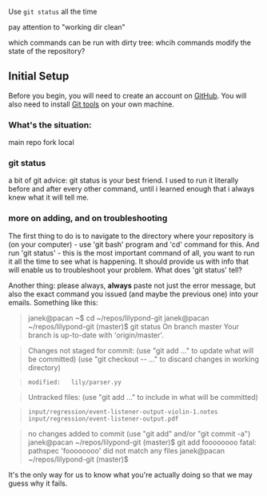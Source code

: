Use `git status` all the time

pay attention to "working dir clean"

which commands can be run with dirty tree:
whcih commands modify the state of the repository?

## Initial Setup

Before you begin, you will need to create an account on [GitHub](https://github.com).  You will also need to install [Git tools](http://git-scm.com/downloads) on your own machine.


### What's the situation:

main repo
fork
local


### git status

a bit of git advice: git status is your best friend.  I used to run it literally before and after every other command, until i learned enough that i always knew what it will tell me.


### more on adding, and on troubleshooting

The first thing to do is to navigate to the directory where your repository is (on your computer) - use 'git bash' program and 'cd' command for this.  And run 'git status' - this is the most important command of all, you want to run it all the time to see what is happening.  It should provide us with info that will enable us to troubleshoot your problem.  What does 'git status' tell?

Another thing: please always, **always** paste not just the error message, but also the exact command you issued (and maybe the previous one) into your emails.  Something like this:

> janek@pacan ~$
> cd ~/repos/lilypond-git
> janek@pacan ~/repos/lilypond-git (master)$
> git status
> On branch master
> Your branch is up-to-date with 'origin/master'.

> Changes not staged for commit:
>   (use "git add <file>..." to update what will be committed)
>   (use "git checkout -- <file>..." to discard changes in working directory)

>     modified:   lily/parser.yy

> Untracked files:
>   (use "git add <file>..." to include in what will be committed)

>     input/regression/event-listener-output-violin-1.notes
>     input/regression/event-listener-output.pdf

> no changes added to commit (use "git add" and/or "git commit -a")
> janek@pacan ~/repos/lilypond-git (master)$
> git add foooooooo
> fatal: pathspec 'foooooooo' did not match any files
> janek@pacan ~/repos/lilypond-git (master)$

It's the only way for us to know what you're actually doing so that we may guess why it fails.
